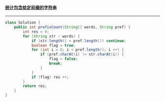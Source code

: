 #### <a href="https://leetcode.cn/problems/counting-words-with-a-given-prefix/">统计包含给定前缀的字符串</a>

--------------

```java
class Solution {
    public int prefixCount(String[] words, String pref) {
        int res = 0;
        for (String str : words) {
            if (str.length() < pref.length()) continue;
            boolean flag = true;
            for (int i = 0; i < pref.length(); i ++) {
                if (pref.charAt(i) != str.charAt(i)) {
                    flag = false;
                    break;
                }
            }
            if (flag) res ++;
        }
        return res;
    }
}
```

